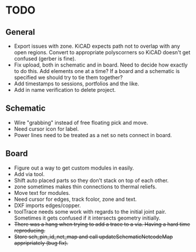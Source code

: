 
# TODO

## General

* Export issues with zone.  KiCAD expects path not to overlap with any open regions.  Convert
  to appropriate polyscorners so KiCAD doesn't get confused (gerber is fine).
* Fix upload, both in schematic and in board.  Need to decide how exactly to do this.  Add elements
  one at a time?  If a board and a schematic is specified we should try to tie them together?
* Add timestamps to sessions, portfolios and the like.
* Add in name verification to delete project.


## Schematic

* Wire "grabbing" instead of free floating pick and move.
* Need cursor icon for label.
* Power lines need to be treated as a net so nets connect in board.

## Board

* Figure out a way to get custom modules in easily.
* Add via tool.
* Shift auto placed parts so they don't stack on top of each other.
* zone sometimes makes thin connections to thermal reliefs.
* Move text for modules.
* Need cursor for edges, track fcolor, zone and text.
* DXF imports edges/copper.
* toolTrace needs some work with regards to the initial joint pair.  Sometimes it gets confused
  if it intersects geometry initially.
* ~~There was a hang when trying to add a trace to a via.  Having a hard time reproducing.~~
* ~~Store sch_pin_id_net_map and call updateSchematicNetcodeMap appripriately (bug fix).~~

